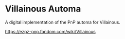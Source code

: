 # Villainous Automa

A digital implementation of the PnP automa for Villainous.

https://ezpz-pnp.fandom.com/wiki/Villainous
